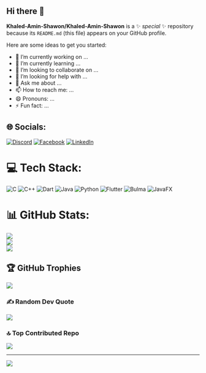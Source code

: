 ## Hi there 👋

**Khaled-Amin-Shawon/Khaled-Amin-Shawon** is a ✨ _special_ ✨ repository because its `README.md` (this file) appears on your GitHub profile.

Here are some ideas to get you started:

- 🔭 I’m currently working on ...
- 🌱 I’m currently learning ...
- 👯 I’m looking to collaborate on ...
- 🤔 I’m looking for help with ...
- 💬 Ask me about ...
- 📫 How to reach me: ...
- 😄 Pronouns: ...
- ⚡ Fun fact: ...


## 🌐 Socials:
[![Discord](https://img.shields.io/badge/Discord-%237289DA.svg?logo=discord&logoColor=white)](https://discord.gg/khaled_amin_cse_21) [![Facebook](https://img.shields.io/badge/Facebook-%231877F2.svg?logo=Facebook&logoColor=white)](https://facebook.com/khaledamin.shawon) [![LinkedIn](https://img.shields.io/badge/LinkedIn-%230077B5.svg?logo=linkedin&logoColor=white)](https://linkedin.com/in/md-khaled-amin-356984242) 

# 💻 Tech Stack:
![C](https://img.shields.io/badge/c-%2300599C.svg?style=flat&logo=c&logoColor=white) ![C++](https://img.shields.io/badge/c++-%2300599C.svg?style=flat&logo=c%2B%2B&logoColor=white) ![Dart](https://img.shields.io/badge/dart-%230175C2.svg?style=flat&logo=dart&logoColor=white) ![Java](https://img.shields.io/badge/java-%23ED8B00.svg?style=flat&logo=openjdk&logoColor=white) ![Python](https://img.shields.io/badge/python-3670A0?style=flat&logo=python&logoColor=ffdd54) ![Flutter](https://img.shields.io/badge/Flutter-%2302569B.svg?style=flat&logo=Flutter&logoColor=white) ![Bulma](https://img.shields.io/badge/bulma-00D0B1?style=flat&logo=bulma&logoColor=white) ![JavaFX](https://img.shields.io/badge/javafx-%23FF0000.svg?style=flat&logo=javafx&logoColor=white)
# 📊 GitHub Stats:
![](https://github-readme-stats.vercel.app/api?username=Khaled-Amin-Shawon&theme=radical&hide_border=false&include_all_commits=true&count_private=true)<br/>
![](https://github-readme-streak-stats.herokuapp.com/?user=Khaled-Amin-Shawon&theme=radical&hide_border=false)<br/>
![](https://github-readme-stats.vercel.app/api/top-langs/?username=Khaled-Amin-Shawon&theme=radical&hide_border=false&include_all_commits=true&count_private=true&layout=compact)

## 🏆 GitHub Trophies
![](https://github-profile-trophy.vercel.app/?username=Khaled-Amin-Shawon&theme=radical&no-frame=false&no-bg=false&margin-w=4)

### ✍️ Random Dev Quote
![](https://quotes-github-readme.vercel.app/api?type=vetical&theme=merko)

### 🔝 Top Contributed Repo
![](https://github-contributor-stats.vercel.app/api?username=Khaled-Amin-Shawon&limit=5&theme=dark&combine_all_yearly_contributions=true)

---
[![](https://visitcount.itsvg.in/api?id=Khaled-Amin-Shawon&icon=2&color=4)](https://visitcount.itsvg.in)

<!-- Proudly created with GPRM ( https://gprm.itsvg.in ) -->
